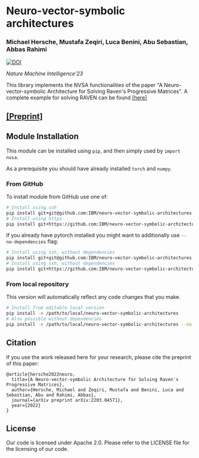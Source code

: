 # Neuro-vector-symbolic architectures

### Michael Hersche, Mustafa Zeqiri, Luca Benini, Abu Sebastian, Abbas Rahimi

[![DOI](https://zenodo.org/badge/587315616.svg)](https://zenodo.org/badge/latestdoi/587315616)

_Nature Machine Intelligence'23_

This library implements the NVSA functionalities of the paper "A Neuro-vector-symbolic Architecture for Solving Raven's Progressive Matrices". A complete example for solving RAVEN can be found [[here]](https://github.com/IBM/neuro-vector-symbolic-architectures-raven) 



## [[Preprint]](https://arxiv.org/pdf/2203.04571.pdf)

## Module Installation

This module can be installed using `pip`, and then simply used by
`import nvsa`.

As a prerequisite you should have already installed `torch` and `numpy`. 

### From GitHub

To install module from GitHub use one of:
```bash
# Install using ssh
pip install git+git@github.com:IBM/neuro-vector-symbolic-architectures.git
# Install using https
pip install git+https://github.com:IBM/neuro-vector-symbolic-architectures.git
```

If you already have pytorch installed you might want to additionally use `--no-dependencies` flag:
```bash
# Install using ssh, without dependencies
pip install git+git@github.com:IBM/neuro-vector-symbolic-architectures.git --no-dependencies
# Install using ssh, without dependencies
pip install git+https://github.com:IBM/neuro-vector-symbolic-architectures.git --no-dependencies
```

### From local repository

This version will automatically reflect any code changes that you make.

```bash
# Install from editable local version
pip install -e /path/to/local/neuro-vector-symbolic-architectures
# Also possible without dependencies
pip install -e /path/to/local/neuro-vector-symbolic-architectures --no-dependencies
```

## Citation

If you use the work released here for your research, please cite the preprint of this paper:
```
@article{hersche2022neuro,
  title={A Neuro-vector-symbolic Architecture for Solving Raven's Progressive Matrices},
  author={Hersche, Michael and Zeqiri, Mustafa and Benini, Luca and Sebastian, Abu and Rahimi, Abbas},
  journal={arXiv preprint arXiv:2203.04571},
  year={2022}
}
```

## License
Our code is licensed under Apache 2.0. Please refer to the LICENSE file for the licensing of our code. 
